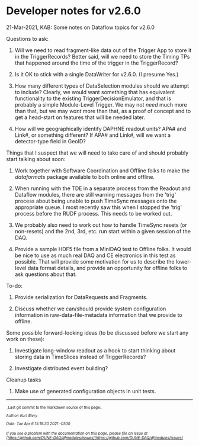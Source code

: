 # Developer notes for v2.6.0
21-Mar-2021, KAB: Some notes on Dataflow topics for v2.6.0

Questions to ask:


1. Will we need to read fragment-like data out of the Trigger App to store it in the TriggerRecords?  Better said, will we need to store the Timing TPs that happened around the time of the trigger in the TriggerRecord?


1. Is it OK to stick with a single DataWriter for v2.6.0.  (I presume Yes.)


1. How many different types of DataSelection modules should we attempt to include?  Clearly, we would want something that has equivalent functionality to the existing TriggerDecisionEmulator, and that is probably a simple Module-Level Trigger.  We may not *need* much more than that, but we may *want* more than that, as a proof of concept and to get a head-start on features that will be needed later.


1. How will we geographically identify DAPHNE readout units?  APA# and Link#, or something different?  If APA# and Link#, will we want a detector-type field in GeoID?

Things that I suspect that we will need to take care of and should probably start talking about soon:


1. Work together with Software Coordination and Offline folks to make the _dataformats_ package available to both online and offline.


1. When running with the TDE in a separate process from the Readout and Dataflow modules, there are still warning messages from the 'trig' process about being unable to push TimeSync messages onto the appropriate queue.  I most recently saw this when I stopped the 'trig' process before the RUDF process.  This needs to be worked out.


1. We probably also need to work out how to handle TimeSync resets (or non-resets) and the 2nd, 3rd, etc. run start within a given session of the DAQ.


1. Provide a sample HDF5 file from a MiniDAQ test to Offline folks.  It would be nice to use as much real DAQ and CE electronics in this test as possible.  That will provide some motivation for us to describe the lower-level data format details, and provide an opportunity for offline folks to ask questions about that.

To-do:


1. Provide serialization for DataRequests and Fragments.


1. Discuss whether we can/should provide system configuration information in raw-data-file-metadata information that we provide to offline.

Some possible forward-looking ideas (to be discussed before we start any work on these):


1. Investigate long-window readout as a hook to start thinking about storing data in TimeSlices instead of TriggerRecords?


1. Investigate distributed event building?

Cleanup tasks


1. Make use of generated configuration objects in unit tests.

-----

<font size="1">
_Last git commit to the markdown source of this page:_


_Author: Kurt Biery_

_Date: Tue Apr 6 15:18:30 2021 -0500_

_If you see a problem with the documentation on this page, please file an Issue at [https://github.com/DUNE-DAQ/dfmodules/issues](https://github.com/DUNE-DAQ/dfmodules/issues)_
</font>
